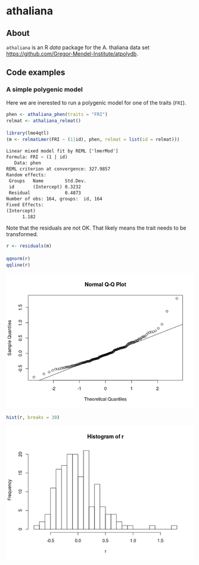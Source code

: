 athaliana
=========

About
-----

`athaliana` is an R *data* package for the A. thaliana data set <https://github.com/Gregor-Mendel-Institute/atpolydb>.

Code examples
-------------

### A simple polygenic model

Here we are inerested to run a polygenic model for one of the traits (`FRI`).

``` r
phen <- athaliana_phen(traits = "FRI")
relmat <- athaliana_relmat()

library(lme4qtl)
(m <- relmatLmer(FRI ~ (1|id), phen, relmat = list(id = relmat)))
```

    Linear mixed model fit by REML ['lmerMod']
    Formula: FRI ~ (1 | id)
       Data: phen
    REML criterion at convergence: 327.9857
    Random effects:
     Groups   Name        Std.Dev.
     id       (Intercept) 0.3232  
     Residual             0.4873  
    Number of obs: 164, groups:  id, 164
    Fixed Effects:
    (Intercept)  
          1.182  

Note that the residuals are not OK. That likely means the trait needs to be transformed.

``` r
r <- residuals(m)

qqnorm(r)
qqline(r)
```

![](docs/figures/poly_residuals-1.png)

``` r
hist(r, breaks = 30)
```

![](docs/figures/poly_residuals-2.png)
